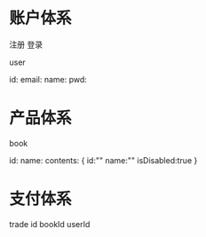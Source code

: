 # 账户体系
  注册
  登录

user

  id:
  email:
  name:
  pwd:

# 产品体系

book

  id:
  name:
  contents:
    {
      id:""
      name:""
      isDisabled:true
    }


# 支付体系

trade
  id
  bookId
  userId






